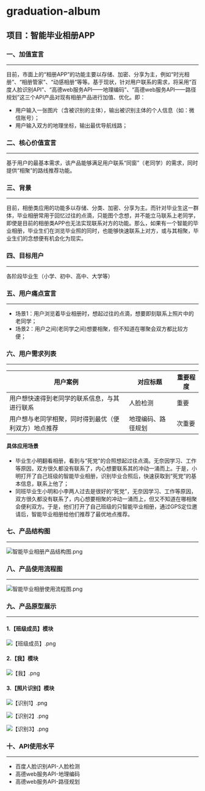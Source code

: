 # graduation-album
##  项目：智能毕业相册APP

### 一、加值宣言
*** 
目前，市面上的“相册APP”的功能主要以存储、加密、分享为主，例如“时光相册”、“相册管家”、“动感相册”等等。基于现状，针对用户联系的需求，将采用“百度人脸识别API”、“高德web服务API——地理编码”、“高德web服务API——路径规划”这三个API产品对现有相册产品进行加值、优化。即：
- 用户输入一张图片（含被识别的主体），输出被识别主体的个人信息（如：微信账号）；
- 用户输入双方的地理坐标，输出最优导航线路；



### 二、核心价值宣言
***
基于用户的最基本需求，该产品能够满足用户联系“同窗”（老同学）的需求，同时提供“相聚”的路线推荐功能。

### 三、背景
***
目前，相册类应用的功能多以存储、分类、加密、分享为主。而针对毕业生这一群体，毕业相册常用于回忆过往的点滴，只能图个念想，并不能立马联系上老同学，即使是目前的相册类APP也无法实现联系对方的功能。那么，如果有一个智能的毕业相册，毕业生们在浏览毕业照的同时，也能够快速联系上对方，或与其相聚，毕业生们的念想便有机会化为现实。
### 四、目标用户
***
各阶段毕业生（小学、初中、高中、大学等）

### 五、用户痛点宣言
***
- 场景1：用户浏览着毕业相册时，想起过往的点滴，想要即刻联系上照片中的老同学；
- 场景2：用户之间(老同学之间)想要相聚，但不知道在哪聚会双方都比较方便；

### 六、用户需求列表
***
用户案例 | 对应标题 |  重要程度
-|-|-
用户想快速得到老同学的联系信息，与其进行联系 | 人脸检测 | 重要 |
用户想与老同学相聚，同时得到最优（便利双方）地点推荐 | 地理编码、路径规划 | 次重要|

#### 具体应用场景
- 毕业生小明翻看相册，看到与“死党”的合照想起过往点滴。无奈因学习、工作等原因，双方很久都没有联系了，内心想要联系其的冲动一涌而上。于是，小明打开了自己班级的智能毕业相册，识别毕业合照后，快速获取到“死党”的基本信息，联系上他了；
- 同班毕业生小明和小李两人过去是很好的“死党”，无奈因学习、工作等原因，双方很久都没有联系了，内心想要相聚的冲动一涌而上，但又不知道在哪相聚会便利双方。于是，他们打开了自己班级的只智能毕业相册，通过GPS定位邀请后，智能毕业相册给他们推荐了最优地点推荐。

### 七、产品结构图
***
![智能毕业相册产品结构图.png](https://upload-images.jianshu.io/upload_images/9455181-39af9d5670fc0ab2.png?imageMogr2/auto-orient/strip%7CimageView2/2/w/1240)

### 八、产品使用流程图
***
![智能毕业相册使用流程图.png](https://upload-images.jianshu.io/upload_images/9455181-b9f5398479ee0459.png?imageMogr2/auto-orient/strip%7CimageView2/2/w/1240)

### 九、产品原型展示
***
#### 1.【班级成员】模块
![【班级成员】.png](https://upload-images.jianshu.io/upload_images/9455181-532b337e2e6dfa02.png?imageMogr2/auto-orient/strip%7CimageView2/2/w/1240)

#### 2.【我】模块
![【我】.png](https://upload-images.jianshu.io/upload_images/9455181-e8a099ce7e7b5027.png?imageMogr2/auto-orient/strip%7CimageView2/2/w/1240)

#### 3.【照片识别】模块

![【识别1】.png](https://upload-images.jianshu.io/upload_images/9455181-3f82a2b7432aca46.png?imageMogr2/auto-orient/strip%7CimageView2/2/w/1240)

![【识别2】.png](https://upload-images.jianshu.io/upload_images/9455181-929bfab4457ebf0c.png?imageMogr2/auto-orient/strip%7CimageView2/2/w/1240)

![【识别3】.png](https://upload-images.jianshu.io/upload_images/9455181-0c53dcc2b0e9fd01.png?imageMogr2/auto-orient/strip%7CimageView2/2/w/1240)


### 十、API使用水平
***
- 百度人脸识别API-人脸检测
- 高德web服务API-地理编码
- 高德web服务API-路径规划



